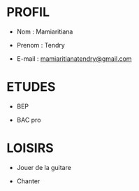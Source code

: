 # PROFIL

- Nom  :  Mamiaritiana

- Prenom  : Tendry

- E-mail  : mamiaritianatendry@gmail.com

# ETUDES

- BEP

- BAC pro

# LOISIRS

- Jouer de la guitare

- Chanter
